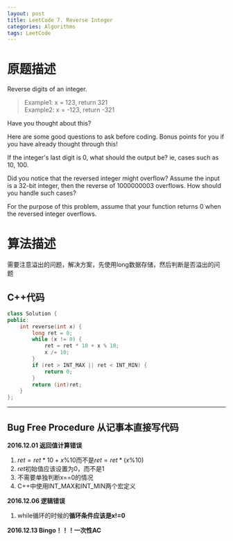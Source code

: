 ```yaml
---
layout: post
title: LeetCode 7. Reverse Integer
categories: Algorithms
tags: LeetCode
---
```


# 原题描述  
Reverse digits of an integer.

> Example1: x = 123, return 321  
Example2: x = -123, return -321   

Have you thought about this?

Here are some good questions to ask before coding. Bonus points for you if you have already thought through this!

If the integer's last digit is 0, what should the output be? ie, cases such as 10, 100.

Did you notice that the reversed integer might overflow? Assume the input is a 32-bit integer, then the reverse of 1000000003 overflows. How should you handle such cases?

For the purpose of this problem, assume that your function returns 0 when the reversed integer overflows.  

# 算法描述  
需要注意溢出的问题，解决方案，先使用long数据存储，然后判断是否溢出的问题  

## C++代码  
```c++
class Solution {
public:
    int reverse(int x) {
		long ret = 0;
        while (x != 0) {
            ret = ret * 10 + x % 10;
            x /= 10;
        }
        if (ret > INT_MAX || ret < INT_MIN) {
            return 0;
        }
        return (int)ret;
    }
};
```

--------------------

## Bug Free Procedure  从记事本直接写代码  
**2016.12.01 返回值计算错误**  
1. $ret = ret * 10 + x \% 10$而不是$ret = ret * (x \% 10)$  
2. $ret$初始值应该设置为0，而不是1  
3. 不需要单独判断x==0的情况  
4. C++中使用INT_MAX和INT_MIN两个宏定义  

**2016.12.06 逻辑错误**  
1. while循环的时候的**循环条件应该是x!=0**    

**2016.12.13 Bingo！！！一次性AC**  




